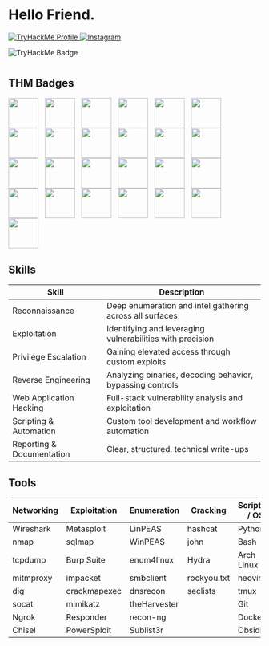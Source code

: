 
# Hello Friend.


<p align="left">
  <a href="https://tryhackme.com/p/PRX">
    <img alt="TryHackMe Profile" src="https://img.shields.io/badge/-TryHackMe%20Profile-8B0000?&style=for-the-badge&logo=TryHackMe&logoColor=FFFFFF" />
  </a>
  <a href="https://instagram.com/plxvst">
    <img alt="Instagram" src="https://img.shields.io/badge/-Instagram-8B0000?&style=for-the-badge&logo=instagram&logoColor=FFFFFF" />
  </a>
</p>



<img src="https://tryhackme-badges.s3.amazonaws.com/PRX.png?cachebust=5" alt="TryHackMe Badge"/>

<div style="margin-top:40px;"></div>

## THM Badges 

<img align="left" width="60px" style="padding-right:10px;" src="https://tryhackme.com/img/badges/league-diamond.svg" />
<img align="left" width="60px" style="padding-right:10px;" src="https://tryhackme.com/img/badges/league-saphire.svg" />
<img align="left" width="60px" style="padding-right:10px;" src="https://tryhackme.com/img/badges/league-gold.svg" />
<img align="left" width="60px" style="padding-right:10px;" src="https://tryhackme.com/img/badges/league-silver.svg" />
<img align="left" width="60px" style="padding-right:10px;" src="https://tryhackme.com/img/badges/league-bronze.svg"/>
<img align="left" width="60px" style="padding-right:10px;" src="https://tryhackme.com/img/badges/aoc5sidequest2.svg" />
<img align="left" width="60px" style="padding-right:10px;" src="https://tryhackme.com/img/badges/aoc5sidequest1.svg" />
<img align="left" width="60px" style="padding-right:10px;" src="https://tryhackme.com/img/badges/aocsidequest5.svg" />
<img align="left" width="60px" style="padding-right:10px;" src="https://tryhackme.com/img/badges/adventofcyber5.svg" />
<img align="left" width="60px" style="padding-right:10px;" src="https://tryhackme.com/img/badges/adventofcyber.svg" />
<img align="left" width="60px" style="padding-right:10px;" src="https://tryhackme.com/img/badges/aoc5.svg" />
<img align="left" width="60px" style="padding-right:10px;" src="https://tryhackme.com/img/badges/adventofcyber4.svg" />
<img align="left" width="60px" style="padding-right:10px;" src="https://tryhackme.com/img/badges/linuxprivesc.svg" />
<img align="left" width="60px" style="padding-right:10px;" src="https://assets.tryhackme.com/img/badges/linux.svg" />
<img align="left" width="60px" style="padding-right:10px;" src="https://tryhackme.com/img/badges/mrrobot.svg" />
<img align="left" width="60px" style="padding-right:10px;" src="https://tryhackme.com/img/badges/hashcracker.svg" />
<img align="left" width="60px" style="padding-right:10px;" src="https://tryhackme.com/img/badges/blue.svg" />
<img align="left" width="60px" style="padding-right:10px;" src="https://tryhackme.com/img/badges/webbed.svg" />
<img align="left" width="60px" style="padding-right:10px;" src="https://tryhackme.com/img/badges/ohsint.svg" />
<img align="left" width="60px" style="padding-right:10px;" src="https://tryhackme.com/img/badges/firstfour.svg" />
<img align="left" width="60px" style="padding-right:10px;" src="https://tryhackme.com/img/badges/howthewebworks.svg" />
<img align="left" width="60px" style="padding-right:10px;" src="https://tryhackme.com/img/badges/overpass_badge.svg" />
<img align="left" width="60px" style="padding-right:10px;" src="https://tryhackme.com/img/badges/owasptop10.svg" />
<img align="left" width="60px" style="padding-right:10px;" src="https://tryhackme.com/img/badges/streak7.svg" />
<img align="left" width="60px" style="padding-right:10px;" src="https://tryhackme.com/img/badges/streak30.svg" />


<br clear="left"/>

## Skills

| Skill                 | Description                                               | 
|----------------------|-----------------------------------------------------------|
| Reconnaissance       | Deep enumeration and intel gathering across all surfaces  |
| Exploitation         | Identifying and leveraging vulnerabilities with precision |
| Privilege Escalation | Gaining elevated access through custom exploits           | 
| Reverse Engineering  | Analyzing binaries, decoding behavior, bypassing controls | 
| Web Application Hacking | Full-stack vulnerability analysis and exploitation     |
| Scripting & Automation | Custom tool development and workflow automation         |
| Reporting & Documentation | Clear, structured, technical write-ups               |


## Tools

| Networking | Exploitation | Enumeration | Cracking | Scripting / OS | Reverse Engineering | OSINT / Discovery | Payload / Tunneling | Misc |
|------------|--------------|-------------|----------|----------------|----------------------|-------------------|----------------------|------|
| Wireshark  | Metasploit   | LinPEAS     | hashcat  | Python         | Ghidra               | gobuster          | Nishang              | Cutter |
| nmap       | sqlmap       | WinPEAS     | john     | Bash           | IDA Free             | ffuf              | SharpHound           | radare2 |
| tcpdump    | Burp Suite   | enum4linux  | Hydra    | Arch Linux     | radare2              | Amass             | Chisel               | Markdown |
| mitmproxy  | impacket     | smbclient   | rockyou.txt | neovim       |                      |                   |                      |        |
| dig        | crackmapexec | dnsrecon    | seclists | tmux           |                      |                   |                      |        |
| socat      | mimikatz     | theHarvester|          | Git            |                      |                   |                      |        |
| Ngrok      | Responder    | recon-ng    |          | Docker         |                      |                   |                      |        |
| Chisel     | PowerSploit  | Sublist3r   |          | Obsidian       |                      |                   |                      |        |




